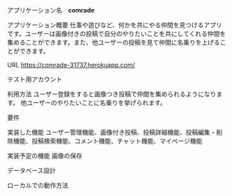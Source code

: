 アプリケーション名　**comrade**

アプリケーション概要
仕事や遊びなど、何かを共にやる仲間を見つけるアプリです。ユーザーは画像付きの投稿で自分のやりたいことを共にしてくれる仲間を集めることができます。また、他ユーザーの投稿を見て仲間に名乗りを上げることができます。

URL https://comrade-31737.herokuapp.com/

テスト用アカウント

利用方法
ユーザー登録をすると画像つき投稿で仲間を集められるようになります。
他ユーザーのやりたいことに名乗りを挙げられます。

要件

実装した機能
ユーザー管理機能、画像付き投稿、投稿詳細機能、投稿編集・削除機能、投稿検索機能、コメント機能、チャット機能、マイページ機能

実装予定の機能
画像の保存

データベース設計


ローカルでの動作方法

